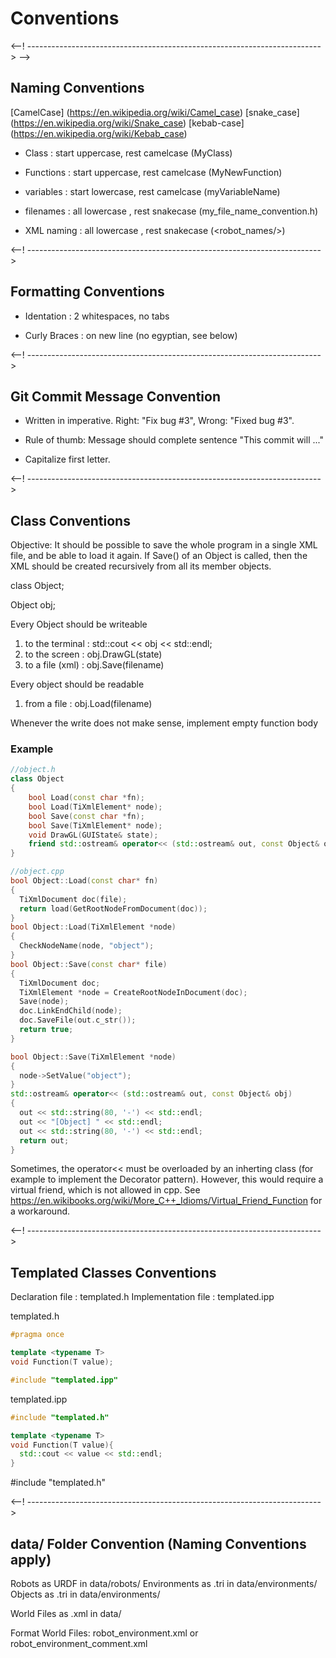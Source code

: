 # Conventions 

<--! ------------------------------------------------------------------------->
-->

## Naming Conventions

[CamelCase]  (https://en.wikipedia.org/wiki/Camel_case)
[snake_case] (https://en.wikipedia.org/wiki/Snake_case)
[kebab-case] (https://en.wikipedia.org/wiki/Kebab_case)

* Class        : start uppercase, rest camelcase (MyClass)

* Functions    : start uppercase, rest camelcase (MyNewFunction)

* variables    : start lowercase, rest camelcase (myVariableName)

* filenames    : all lowercase  , rest snakecase (my_file_name_convention.h)

* XML naming   : all lowercase  , rest snakecase (<robot_names/>)

<--! ------------------------------------------------------------------------->
## Formatting Conventions

* Identation   : 2 whitespaces, no tabs

* Curly Braces : on new line (no egyptian, see below)

<--! ------------------------------------------------------------------------->
## Git Commit Message Convention

* Written in imperative. Right: "Fix bug #3", Wrong: "Fixed bug #3". 

* Rule of thumb: Message should complete sentence "This commit will ..."

* Capitalize first letter.

<--! ------------------------------------------------------------------------->
## Class Conventions

Objective: It should be possible to save the whole program in a single XML
file, and be able to load it again. If Save() of an Object is called, then the
XML should be created recursively from all its member objects.

class Object;

Object obj;

Every Object should be writeable 
  1. to the terminal : std::cout << obj << std::endl;
  2. to the screen   : obj.DrawGL(state)
  3. to a file (xml) : obj.Save(filename) 

Every object should be readable 
  1. from a file     : obj.Load(filename)

Whenever the write does not make sense, implement empty function body

### Example

``` c++
//object.h
class Object
{
    bool Load(const char *fn);
    bool Load(TiXmlElement* node);
    bool Save(const char *fn);
    bool Save(TiXmlElement* node);
    void DrawGL(GUIState& state);
    friend std::ostream& operator<< (std::ostream& out, const Object& obj);
}
```

``` c++
//object.cpp
bool Object::Load(const char* fn)
{
  TiXmlDocument doc(file);
  return load(GetRootNodeFromDocument(doc));
}
bool Object::Load(TiXmlElement *node)
{
  CheckNodeName(node, "object");
}
bool Object::Save(const char* file)
{
  TiXmlDocument doc;
  TiXmlElement *node = CreateRootNodeInDocument(doc);
  Save(node);
  doc.LinkEndChild(node);
  doc.SaveFile(out.c_str());
  return true;
}

bool Object::Save(TiXmlElement *node)
{
  node->SetValue("object");
}
std::ostream& operator<< (std::ostream& out, const Object& obj) 
{
  out << std::string(80, '-') << std::endl;
  out << "[Object] " << std::endl;
  out << std::string(80, '-') << std::endl;
  return out;
}

``` 

Sometimes, the operator<< must be overloaded by an inherting class (for
example to implement the Decorator pattern). However, this would require a
virtual friend, which is not allowed in cpp. See
https://en.wikibooks.org/wiki/More_C++_Idioms/Virtual_Friend_Function for a
workaround.

<--! ------------------------------------------------------------------------->
## Templated Classes Conventions

Declaration file    : templated.h
Implementation file : templated.ipp

templated.h
``` c++
#pragma once

template <typename T>
void Function(T value);

#include "templated.ipp"
```

templated.ipp
``` c++
#include "templated.h"

template <typename T>
void Function(T value){
  std::cout << value << std::endl;
}
```

#include "templated.h"

<--! ------------------------------------------------------------------------->
## data/ Folder Convention (Naming Conventions apply)

Robots        as URDF   in data/robots/
Environments  as .tri   in data/environments/
Objects       as .tri   in data/environments/

World Files   as .xml   in data/

Format World Files: robot_environment.xml or robot_environment_comment.xml

